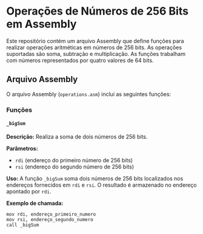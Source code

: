 # Operações de Números de 256 Bits em Assembly

Este repositório contém um arquivo Assembly que define funções para realizar operações aritméticas em números de 256 bits. As operações suportadas são soma, subtração e multiplicação. As funções trabalham com números representados por quatro valores de 64 bits.

## Arquivo Assembly

O arquivo Assembly (`operations.asm`) inclui as seguintes funções:

### Funções

#### `_bigSum`

**Descrição:** Realiza a soma de dois números de 256 bits.

**Parâmetros:**
- `rdi` (endereço do primeiro número de 256 bits)
- `rsi` (endereço do segundo número de 256 bits)

**Uso:**
A função `_bigSum` soma dois números de 256 bits localizados nos endereços fornecidos em `rdi` e `rsi`. O resultado é armazenado no endereço apontado por `rdi`.

**Exemplo de chamada:**

```assembly
mov rdi, endereço_primeiro_numero
mov rsi, endereço_segundo_numero
call _bigSum

